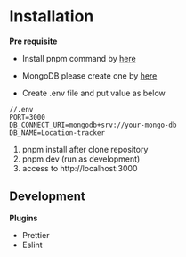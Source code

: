 # Installation

**Pre requisite**

- Install pnpm command by [here](https://pnpm.io/installation)
- MongoDB please create one by [here](https://www.mongodb.com/cloud/atlas/register)

- Create .env file and put value as below

```
//.env
PORT=3000
DB_CONNECT_URI=mongodb+srv://your-mongo-db
DB_NAME=Location-tracker
```

1. pnpm install after clone repository
2. pnpm dev (run as development)
3. access to http://localhost:3000

## Development

**Plugins**

- Prettier
- Eslint
